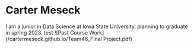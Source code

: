 # Carter Meseck

I am a junior in Data Science at Iowa State University, planning to graduate in spring 2023.
test
![Past Course Work](/cartermeseck.github.io/Team46_Final Project.pdf)
